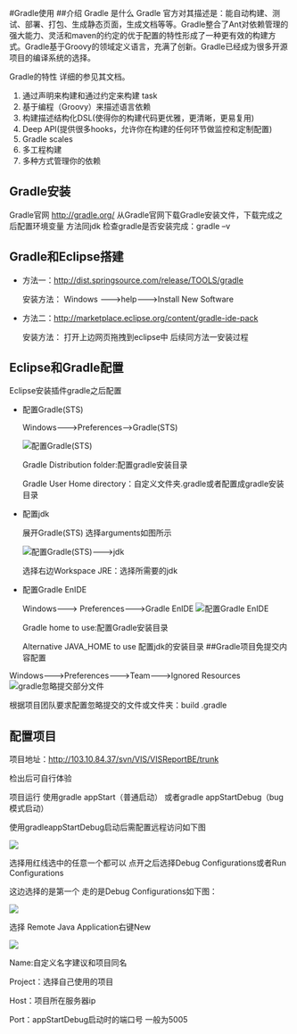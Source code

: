 #Gradle使用
##介绍
Gradle 是什么 Gradle 官方对其描述是：能自动构建、测试、部署、打包、生成静态页面，生成文档等等。Gradle整合了Ant对依赖管理的强大能力、灵活和maven的约定的优于配置的特性形成了一种更有效的构建方式。Gradle基于Groovy的领域定义语言，充满了创新。Gradle已经成为很多开源项目的编译系统的选择。

Gradle的特性 详细的参见其文档。

1. 通过声明来构建和通过约定来构建 task
2. 基于编程（Groovy）来描述语言依赖
3. 构建描述结构化DSL(使得你的构建代码更优雅，更清晰，更易复用)
4. Deep API(提供很多hooks，允许你在构建的任何环节做监控和定制配置)
5. Gradle scales
6. 多工程构建
7. 多种方式管理你的依赖
## Gradle安装
Gradle官网 http://gradle.org/
从Gradle官网下载Gradle安装文件，下载完成之后配置环境变量 方法同jdk
检查gradle是否安装完成：gradle –v 

##	Gradle和Eclipse搭建

* 方法一：http://dist.springsource.com/release/TOOLS/gradle
	
	安装方法：
	Windows --->help--->Install New Software

* 方法二：http://marketplace.eclipse.org/content/gradle-ide-pack

	安装方法：
	打开上边网页拖拽到eclipse中 后续同方法一安装过程
## Eclipse和Gradle配置

Eclipse安装插件gradle之后配置

* 配置Gradle(STS)

	 Windows--->Preferences-->Gradle(STS)

	![配置Gradle(STS)](http://i.imgur.com/lRCG9mH.png)

 	Gradle Distribution folder:配置gradle安装目录

	Gradle User Home directory：自定义文件夹.gradle或者配置成gradle安装目录

* 配置jdk

	展开Gradle(STS) 选择arguments如图所示

	![配置Gradle(STS)--->jdk](http://i.imgur.com/PB1WgJN.png)

	选择右边Workspace JRE：选择所需要的jdk

* 配置Gradle EnIDE

	Windows---> Preferences--->Gradle EnIDE
	![配置Gradle EnIDE](http://i.imgur.com/3Pc6Adc.png)

	Gradle home to use:配置Gradle安装目录

	Alternative JAVA_HOME to use 配置jdk的安装目录
##Gradle项目免提交内容配置

Windows--->Preferences--->Team--->Ignored Resources
![gradle忽略提交部分文件](http://i.imgur.com/lZRWLVi.jpg)

根据项目团队要求配置忽略提交的文件或文件夹：build .gradle 
## 配置项目
	
项目地址：http://103.10.84.37/svn/VIS/VISReportBE/trunk

检出后可自行体验 

项目运行 使用gradle appStart（普通启动） 或者gradle appStartDebug（bug模式启动）

使用gradleappStartDebug启动后需配置远程访问如下图

![](http://i.imgur.com/CoJEanj.jpg)

选择用红线选中的任意一个都可以 
点开之后选择Debug Configurations或者Run Configurations

这边选择的是第一个 走的是Debug Configurations如下图：

![](http://i.imgur.com/a8j7EFl.png)

选择 Remote Java Application右键New 

![](http://i.imgur.com/oxSkvXJ.png)

Name:自定义名字建议和项目同名

Project：选择自己使用的项目

Host：项目所在服务器ip

Port：appStartDebug启动时的端口号 一般为5005